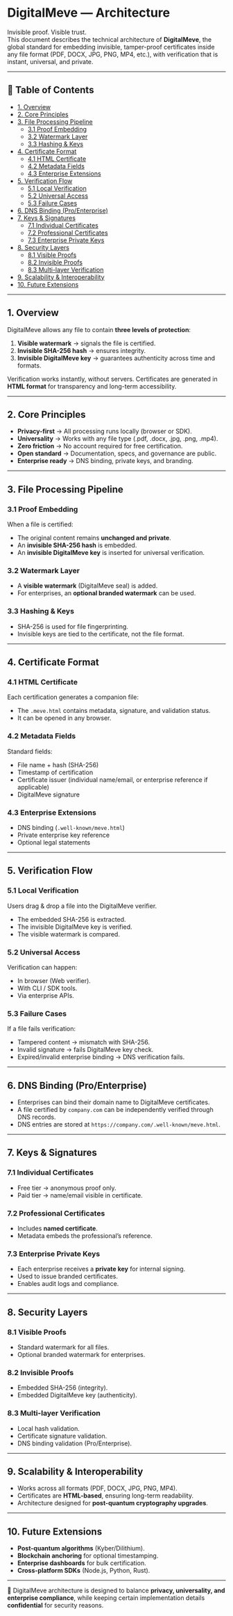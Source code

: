 # DigitalMeve — Architecture

Invisible proof. Visible trust.  
This document describes the technical architecture of **DigitalMeve**, the global standard for embedding invisible, tamper-proof certificates inside any file format (PDF, DOCX, JPG, PNG, MP4, etc.), with verification that is instant, universal, and private.

---

## 📖 Table of Contents
- [1. Overview](#1-overview)
- [2. Core Principles](#2-core-principles)
- [3. File Processing Pipeline](#3-file-processing-pipeline)
  - [3.1 Proof Embedding](#31-proof-embedding)
  - [3.2 Watermark Layer](#32-watermark-layer)
  - [3.3 Hashing & Keys](#33-hashing--keys)
- [4. Certificate Format](#4-certificate-format)
  - [4.1 HTML Certificate](#41-html-certificate)
  - [4.2 Metadata Fields](#42-metadata-fields)
  - [4.3 Enterprise Extensions](#43-enterprise-extensions)
- [5. Verification Flow](#5-verification-flow)
  - [5.1 Local Verification](#51-local-verification)
  - [5.2 Universal Access](#52-universal-access)
  - [5.3 Failure Cases](#53-failure-cases)
- [6. DNS Binding (Pro/Enterprise)](#6-dns-binding-proenterprise)
- [7. Keys & Signatures](#7-keys--signatures)
  - [7.1 Individual Certificates](#71-individual-certificates)
  - [7.2 Professional Certificates](#72-professional-certificates)
  - [7.3 Enterprise Private Keys](#73-enterprise-private-keys)
- [8. Security Layers](#8-security-layers)
  - [8.1 Visible Proofs](#81-visible-proofs)
  - [8.2 Invisible Proofs](#82-invisible-proofs)
  - [8.3 Multi-layer Verification](#83-multi-layer-verification)
- [9. Scalability & Interoperability](#9-scalability--interoperability)
- [10. Future Extensions](#10-future-extensions)

---

## 1. Overview
DigitalMeve allows any file to contain **three levels of protection**:
1. **Visible watermark** → signals the file is certified.  
2. **Invisible SHA-256 hash** → ensures integrity.  
3. **Invisible DigitalMeve key** → guarantees authenticity across time and formats.  

Verification works instantly, without servers. Certificates are generated in **HTML format** for transparency and long-term accessibility.

---

## 2. Core Principles
- **Privacy-first** → All processing runs locally (browser or SDK).  
- **Universality** → Works with any file type (.pdf, .docx, .jpg, .png, .mp4).  
- **Zero friction** → No account required for free certification.  
- **Open standard** → Documentation, specs, and governance are public.  
- **Enterprise ready** → DNS binding, private keys, and branding.  

---

## 3. File Processing Pipeline

### 3.1 Proof Embedding
When a file is certified:
- The original content remains **unchanged and private**.  
- An **invisible SHA-256 hash** is embedded.  
- An **invisible DigitalMeve key** is inserted for universal verification.  

### 3.2 Watermark Layer
- A **visible watermark** (DigitalMeve seal) is added.  
- For enterprises, an **optional branded watermark** can be used.  

### 3.3 Hashing & Keys
- SHA-256 is used for file fingerprinting.  
- Invisible keys are tied to the certificate, not the file format.  

---

## 4. Certificate Format

### 4.1 HTML Certificate
Each certification generates a companion file:
- The `.meve.html` contains metadata, signature, and validation status.  
- It can be opened in any browser.  

### 4.2 Metadata Fields
Standard fields:
- File name + hash (SHA-256)  
- Timestamp of certification  
- Certificate issuer (individual name/email, or enterprise reference if applicable)  
- DigitalMeve signature  

### 4.3 Enterprise Extensions
- DNS binding (`.well-known/meve.html`)  
- Private enterprise key reference  
- Optional legal statements  

---

## 5. Verification Flow

### 5.1 Local Verification
Users drag & drop a file into the DigitalMeve verifier.  
- The embedded SHA-256 is extracted.  
- The invisible DigitalMeve key is verified.  
- The visible watermark is compared.  

### 5.2 Universal Access
Verification can happen:
- In browser (Web verifier).  
- With CLI / SDK tools.  
- Via enterprise APIs.  

### 5.3 Failure Cases
If a file fails verification:
- Tampered content → mismatch with SHA-256.  
- Invalid signature → fails DigitalMeve key check.  
- Expired/invalid enterprise binding → DNS verification fails.  

---

## 6. DNS Binding (Pro/Enterprise)
- Enterprises can bind their domain name to DigitalMeve certificates.  
- A file certified by `company.com` can be independently verified through DNS records.  
- DNS entries are stored at `https://company.com/.well-known/meve.html`.  

---

## 7. Keys & Signatures

### 7.1 Individual Certificates
- Free tier → anonymous proof only.  
- Paid tier → name/email visible in certificate.  

### 7.2 Professional Certificates
- Includes **named certificate**.  
- Metadata embeds the professional’s reference.  

### 7.3 Enterprise Private Keys
- Each enterprise receives a **private key** for internal signing.  
- Used to issue branded certificates.  
- Enables audit logs and compliance.  

---

## 8. Security Layers

### 8.1 Visible Proofs
- Standard watermark for all files.  
- Optional branded watermark for enterprises.  

### 8.2 Invisible Proofs
- Embedded SHA-256 (integrity).  
- Embedded DigitalMeve key (authenticity).  

### 8.3 Multi-layer Verification
- Local hash validation.  
- Certificate signature validation.  
- DNS binding validation (Pro/Enterprise).  

---

## 9. Scalability & Interoperability
- Works across all formats (PDF, DOCX, JPG, PNG, MP4).  
- Certificates are **HTML-based**, ensuring long-term readability.  
- Architecture designed for **post-quantum cryptography upgrades**.  

---

## 10. Future Extensions
- **Post-quantum algorithms** (Kyber/Dilithium).  
- **Blockchain anchoring** for optional timestamping.  
- **Enterprise dashboards** for bulk certification.  
- **Cross-platform SDKs** (Node.js, Python, Rust).  

---

📌 DigitalMeve architecture is designed to balance **privacy, universality, and enterprise compliance**, while keeping certain implementation details **confidential** for security reasons.
